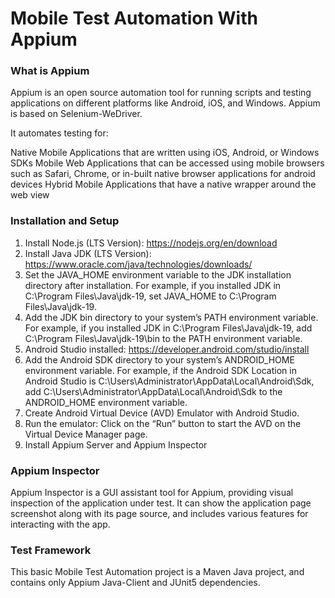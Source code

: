 # Mobile Test Automation With Appium

### What is Appium
Appium is an open source automation tool for running scripts and testing applications on different platforms like Android, iOS, and Windows. Appium is based on Selenium-WeDriver.

It automates testing for:

Native Mobile Applications that are written using iOS, Android, or Windows SDKs
Mobile Web Applications that can be accessed using mobile browsers such as Safari, Chrome, or in-built native browser applications for android devices
Hybrid Mobile Applications that have a native wrapper around the web view

### Installation and Setup

1. Install Node.js (LTS Version): https://nodejs.org/en/download
2. Install Java JDK (LTS Version): https://www.oracle.com/java/technologies/downloads/
3. Set the JAVA_HOME environment variable to the JDK installation directory after installation. For example, if you installed JDK in C:\Program Files\Java\jdk-19, set JAVA_HOME to C:\Program Files\Java\jdk-19. 
4. Add the JDK bin directory to your system’s PATH environment variable. For example, if you installed JDK in C:\Program Files\Java\jdk-19, add C:\Program Files\Java\jdk-19\bin to the PATH environment variable.
5. Android Studio installed: https://developer.android.com/studio/install
6. Add the Android SDK directory to your system’s ANDROID_HOME environment variable. For example, if the Android SDK Location in Android Studio is C:\Users\Administrator\AppData\Local\Android\Sdk, add C:\Users\Administrator\AppData\Local\Android\Sdk to the ANDROID_HOME environment variable.
7. Create Android Virtual Device (AVD) Emulator with Android Studio. 
8. Run the emulator: Click on the “Run” button to start the AVD on the Virtual Device Manager page.
9. Install Appium Server and Appium Inspector

### Appium Inspector
Appium Inspector is a GUI assistant tool for Appium, providing visual inspection of the application under test. It can show the application page screenshot along with its page source, and includes various features for interacting with the app.

### Test Framework
This basic Mobile Test Automation project is a Maven Java project, and contains only Appium Java-Client and JUnit5 dependencies.  

